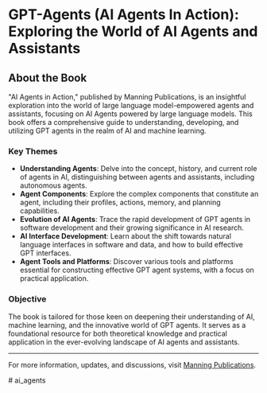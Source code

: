 # GPT-Agents (AI Agents In Action): Exploring the World of AI Agents and Assistants

## About the Book
"AI Agents in Action," published by Manning Publications, is an insightful exploration into the world of large language model-empowered agents and assistants, focusing on AI Agents powered by large language models. This book offers a comprehensive guide to understanding, developing, and utilizing GPT agents in the realm of AI and machine learning.

### Key Themes
- **Understanding Agents**: Delve into the concept, history, and current role of agents in AI, distinguishing between agents and assistants, including autonomous agents.
- **Agent Components**: Explore the complex components that constitute an agent, including their profiles, actions, memory, and planning capabilities.
- **Evolution of AI Agents**: Trace the rapid development of GPT agents in software development and their growing significance in AI research.
- **AI Interface Development**: Learn about the shift towards natural language interfaces in software and data, and how to build effective GPT interfaces.
- **Agent Tools and Platforms**: Discover various tools and platforms essential for constructing effective GPT agent systems, with a focus on practical application.

### Objective
The book is tailored for those keen on deepening their understanding of AI, machine learning, and the innovative world of GPT agents. It serves as a foundational resource for both theoretical knowledge and practical application in the ever-evolving landscape of AI agents and assistants.

---

For more information, updates, and discussions, visit [Manning Publications](https://www.manning.com/).


#   a i _ a g e n t s  
 
